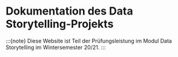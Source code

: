 # Dokumentation des Data Storytelling-Projekts

:::{note}
Diese Website ist Teil der Prüfungsleistung im Modul Data Storytelling im Wintersemester 20/21.
:::
